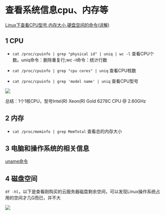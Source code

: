 # 查看系统信息cpu、内存等

[Linux下查看CPU型号,内存大小,硬盘空间的命令(详解)](https://blog.csdn.net/qq_37960324/article/details/82704576)

## 1 CPU

- `cat /proc/cpuinfo | grep "physical id" | uniq | wc -l` 查看CPU个数。uniq命令：删除重复行;wc –l命令：统计行数

- `cat /proc/cpuinfo | grep "cpu cores" | uniq` 查看CPU核数

- `cat /proc/cpuinfo | grep 'model name' | uniq` 查看CPU型号

![](https://image.newarea.site/2023-12-02-23-16-06.png)

总结：1个1核CPU，型号Intel(R) Xeon(R) Gold 6278C CPU @ 2.60GHz

## 2 内存

- `cat /proc/meminfo | grep MemTotal` 查看总的内存大小

## 3 电脑和操作系统的相关信息

[uname命令](https://www.jianshu.com/p/e7d8f5a650f1)


## 4 磁盘空间

`df -hl`，以下是查看刚购买的云服务器磁盘剩余空间，可以发现Linux操作系统占用的空间才几G而已，并不大

![](https://image.newarea.site/2023-12-02-23-16-07.png)
